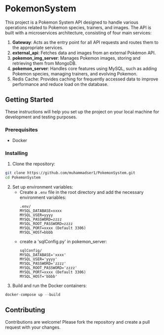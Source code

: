 # PokemonSystem

This project is a Pokemon System API designed to handle various operations related to Pokemon species, trainers, and images. The API is built with a microservices architecture, consisting of four main services:

1.  **Gateway**: Acts as the entry point for all API requests and routes them to the appropriate services.
2.  **external_api**: Fetches data and images from an external Pokémon API.
3.  **pokemon_img_server**: Manages Pokemon images, storing and retrieving them from MongoDB.
4.  **pokemon_server**: Handles core features using MySQL, such as adding Pokemon species, managing trainers, and evolving Pokemon.
5.  Redis Cache: Provides caching for frequently accessed data to improve performance and reduce load on the database.

## Getting Started

These instructions will help you set up the project on your local machine for development and testing purposes.
### Prerequisites
-   Docker
### Installing
1. Clone the repository:
 ```bash
 git clone https://github.com/muhammadser1/PokemonSystem.git
 cd PokemonSystem
  ```
2. Set up environment variables:
	* Create a `.env` file in the root directory and add the necessary environment variables:
		```
		.env/
		MYSQL_DATABASE=xxxx
		MYSQL_USER=yyyy
		MYSQL_PASSWORD=zzzz
		MYSQL_ROOT_PASSWORD=zzzz
		MYSQL_PORT=xxxx (Default 3306)
		MYSQL_HOST=bbbb
		```
	*	create a 'sqlConfig.py' in pokemon_server:
		```
		sqlConfig/
		MYSQL_DATABASE='xxxx'
		MYSQL_USER='yyyy'
		MYSQL_PASSWORD='zzzz'
		MYSQL_ROOT_PASSWORD='zzzz'
		MYSQL_PORT=xxxx (Default 3306)
		MYSQL_HOST='bbbb' 
		```
3. Build and run the Docker containers:
```python
docker-compose up --build
```


## Contributing

Contributions are welcome! Please fork the repository and create a pull request with your changes.
